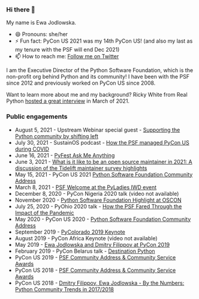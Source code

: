### Hi there 👋

My name is Ewa Jodlowska.
- 😄 Pronouns: she/her
- ⚡ Fun fact: PyCon US 2021 was my 14th PyCon US! (and also my last as my tenure with the PSF will end Dec 2021)
- 📫 How to reach me: [Follow me on Twitter](https://twitter.com/ewa_jodlowska)

I am the Executive Director of the Python Software Foundation, which is the non-profit org behind Python and its community! I have been with the PSF since 2012 and previously worked on PyCon US since 2008. 

Want to learn more about me and my background? Ricky White from Real Python [hosted a great interview](https://realpython.com/interview-ewa-jodlowska/) in March of 2021.

### Public engagements 
* August 5, 2021 - Upstream Webinar special guest - [Supporting the Python community by shifting left](https://upstream.live/webinar/supporting-the-python-community-by-shifting-left/on-demand/thank-you)
* July 30, 2021 - SustainOS podcast - [How the PSF managed PyCon US during COVID](https://podcast.sustainoss.org/87)
* June 16, 2021 - [PyFest Ask Me Anything](https://www.youtube.com/watch?v=5OHgokPIzi4) 
* June 3, 2021 - [What is it like to be an open source maintainer in 2021: A discussion of the Tidelift maintainer survey highlights
](https://explore.tidelift.com/upstream/main/session-survey-panel)
* May 15, 2021 - PyCon US 2021 [Python Software Foundation Community Address](https://www.youtube.com/watch?v=-BM7Tj_PMek)
* March 8, 2021 - [PSF Welcome at the PyLadies IWD event](https://www.youtube.com/watch?v=REk9H0SEVxk)
* December 8, 2020 - PyCon Nigeria 2020 talk (video not available)
* November 2020 - [Python Software Foundation Highlight at OSCON](https://www.oreilly.com/library/view/oscon-open-source/0636920458838/video329971.html)
* July 25, 2020 - PyOhio 2020 talk - [How the PSF Fared Through the Impact of the Pandemic](https://www.youtube.com/watch?v=XbKSsP84gQk)
* May 2020 - PyCon US 2020 - [Python Software Foundation Community Address](https://www.youtube.com/watch?v=a05o1fV90jc)
* September 2019 - [PyColorado 2019 Keynote](https://www.youtube.com/watch?v=J-B_kthDhCU)
* August 2019 - PyCon Africa Keynote (video not available)
* May 2019 - [Ewa Jodlowska and Dmitry Filippov at PyCon 2019](https://www.youtube.com/watch?v=Des4oj8fTwY)
* February 2019 - PyCon Belarus talk - [Destination Python](https://www.youtube.com/watch?v=1YEbIf444Kc)
* PyCon US 2019 - [PSF Community Address & Community Service Awards](https://youtu.be/P4IfFLAX9hY?t=93)
* PyCon US 2018 - [PSF Community Address & Community Service Awards](https://www.youtube.com/watch?v=79AIzbjLzdk)
* PyCon US 2018 - [Dmitry Filippov, Ewa Jodlowska - By the Numbers: Python Community Trends in 2017/2018](https://www.youtube.com/watch?v=xEE4X-9RROM)



<!--
**ejodlowska/ejodlowska** is a ✨ _special_ ✨ repository because its `README.md` (this file) appears on your GitHub profile.

Here are some ideas to get you started:

- 🔭 I’m currently working on ...
- 🌱 I’m currently learning ...
- 👯 I’m looking to collaborate on ...
- 🤔 I’m looking for help with ...
- 💬 Ask me about ...
- 📫 How to reach me: ...
- 😄 Pronouns: ...
- ⚡ Fun fact: ...
-->

